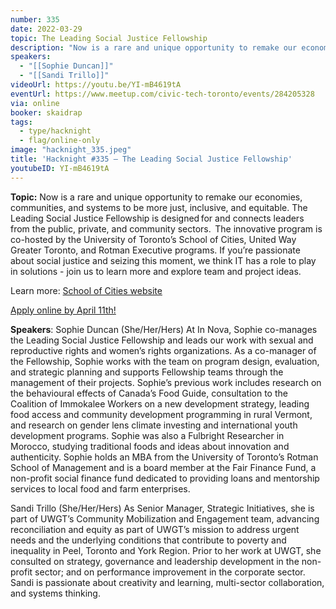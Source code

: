 ```yaml
---
number: 335
date: 2022-03-29
topic: The Leading Social Justice Fellowship
description: "Now is a rare and unique opportunity to remake our economies, communities, and systems to be more just, inclusive, and equitable. The Leading Social Justice Fellowship is designed for and connects leaders from the public, private, and community sectors.  The innovative program is co-hosted by the University of Toronto’s School of Cities, United Way Greater Toronto, and Rotman Executive programs. If you’re passionate about social justice and seizing this moment, we think IT has a role to play in solutions - join us to learn more and explore team and project ideas. Learn more: [School of Cities website](https://www.schoolofcities.utoronto.ca/2022-leading-social-justice-fellowship/2022-leading-social-justice-fellowship)"
speakers:
  - "[[Sophie Duncan]]"
  - "[[Sandi Trillo]]"
videoUrl: https://youtu.be/YI-mB4619tA
eventUrl: https://www.meetup.com/civic-tech-toronto/events/284205328
via: online
booker: skaidrap
tags:
  - type/hacknight
  - flag/online-only
image: "hacknight_335.jpeg"
title: 'Hacknight #335 – The Leading Social Justice Fellowship'
youtubeID: YI-mB4619tA
---
```


**Topic:**
Now is a rare and unique opportunity to remake our economies, communities, and systems to be more just, inclusive, and equitable. The Leading Social Justice Fellowship is designed for and connects leaders from the public, private, and community sectors.  The innovative program is co-hosted by the University of Toronto’s School of Cities, United Way Greater Toronto, and Rotman Executive programs. If you’re passionate about social justice and seizing this moment, we think IT has a role to play in solutions - join us to learn more and explore team and project ideas.

Learn more: [School of Cities website](https://www.schoolofcities.utoronto.ca/2022-leading-social-justice-fellowship/2022-leading-social-justice-fellowship)

[Apply online by April 11th!](https://forms.office.com/pages/responsepage.aspx?id=JsKqeAMvTUuQN7RtVsVSEPuCK6EzC6NAjfc9TwbDL-lUQzZUODVNRUtDNDNXNElSUUNTR1dGTkQ2UC4u)

**Speakers**:
Sophie Duncan (She/Her/Hers)
At In Nova, Sophie co-manages the Leading Social Justice Fellowship and leads our work with sexual and reproductive rights and women’s rights organizations. As a co-manager of the Fellowship, Sophie works with the team on program design, evaluation, and strategic planning and supports Fellowship teams through the management of their projects.
Sophie’s previous work includes research on the behavioural effects of Canada’s Food Guide, consultation to the Coalition of Immokalee Workers on a new development strategy, leading food access and community development programming in rural Vermont, and research on gender lens climate investing and international youth development programs. Sophie was also a Fulbright Researcher in Morocco, studying traditional foods and ideas about innovation and authenticity. Sophie holds an MBA from the University of Toronto’s Rotman School of Management and is a board member at the Fair Finance Fund, a non-profit social finance fund dedicated to providing loans and mentorship services to local food and farm enterprises.

Sandi Trillo (She/Her/Hers)
As Senior Manager, Strategic Initiatives, she is part of UWGT’s Community Mobilization and Engagement team, advancing reconciliation and equity as part of UWGT’s mission to address urgent needs and the underlying conditions that contribute to poverty and inequality in Peel, Toronto and York Region. Prior to her work at UWGT, she consulted on strategy, governance and leadership development in the non-profit sector; and on performance improvement in the corporate sector. Sandi is passionate about creativity and learning, multi-sector collaboration, and systems thinking.